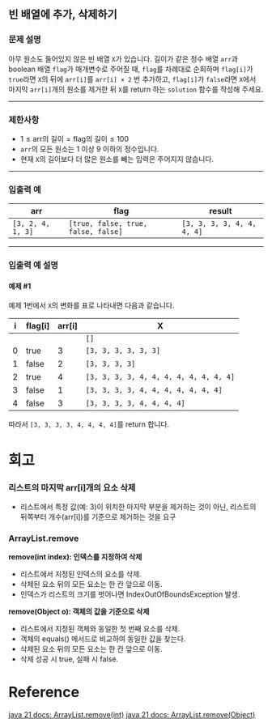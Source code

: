 ## 빈 배열에 추가, 삭제하기

### 문제 설명
아무 원소도 들어있지 않은 빈 배열 `X`가 있습니다. 길이가 같은 정수 배열 `arr`과 boolean 배열 `flag`가 매개변수로 주어질 때, `flag`를 차례대로 순회하며 `flag[i]`가 `true`라면 `X`의 뒤에 `arr[i]`를 `arr[i] × 2` 번 추가하고, `flag[i]`가 `false`라면 `X`에서 마지막 `arr[i]`개의 원소를 제거한 뒤 `X`를 return 하는 `solution` 함수를 작성해 주세요.

---

### 제한사항
- $1 \leq \text{arr의 길이} = \text{flag의 길이} \leq 100$
- `arr`의 모든 원소는 $1$ 이상 $9$ 이하의 정수입니다.
- 현재 `X`의 길이보다 더 많은 원소를 빼는 입력은 주어지지 않습니다.

---

### 입출력 예

| arr               | flag                                | result                     |
|-------------------|-------------------------------------|----------------------------|
| `[3, 2, 4, 1, 3]` | `[true, false, true, false, false]` | `[3, 3, 3, 3, 4, 4, 4, 4]` |

---

### 입출력 예 설명

#### 예제 #1
예제 1번에서 `X`의 변화를 표로 나타내면 다음과 같습니다.

| i | flag[i] | arr[i] | X                                      |
|---|---------|--------|----------------------------------------|
|   |         |        | `[]`                                   |
| 0 | true    | 3      | `[3, 3, 3, 3, 3, 3]`                   |
| 1 | false   | 2      | `[3, 3, 3, 3]`                         |
| 2 | true    | 4      | `[3, 3, 3, 3, 4, 4, 4, 4, 4, 4, 4, 4]` |
| 3 | false   | 1      | `[3, 3, 3, 3, 4, 4, 4, 4, 4, 4, 4]`    |
| 4 | false   | 3      | `[3, 3, 3, 3, 4, 4, 4, 4]`             |

따라서 `[3, 3, 3, 3, 4, 4, 4, 4]`를 return 합니다.
# 회고
### 리스트의 마지막 arr[i]개의 요소 삭제
- 리스트에서 특정 값(예: 3)이 위치한 마지막 부분을 제거하는 것이 아닌, 리스트의 뒤쪽부터 개수(arr[i])를 기준으로 제거하는 것을 요구
### ArrayList.remove
**remove(int index): 인덱스를 지정하여 삭제**
- 리스트에서 지정된 인덱스의 요소를 삭제.
- 삭제된 요소 뒤의 모든 요소는 한 칸 앞으로 이동.
- 인덱스가 리스트의 크기를 벗어나면 IndexOutOfBoundsException 발생.

**remove(Object o): 객체의 값을 기준으로 삭제**
- 리스트에서 지정된 객체와 동일한 첫 번째 요소를 삭제.
- 객체의 equals() 메서드로 비교하여 동일한 값을 찾는다.
- 삭제된 요소 뒤의 모든 요소는 한 칸 앞으로 이동.
- 삭제 성공 시 true, 실패 시 false.
# Reference
[java 21 docs: ArrayList.remove(int)](https://docs.oracle.com/en/java/javase/21/docs/api/java.base/java/util/ArrayList.html#remove(int))
[java 21 docs: ArrayList.remove(Object)](https://docs.oracle.com/en/java/javase/21/docs/api/java.base/java/util/ArrayList.html#remove(java.lang.Object))